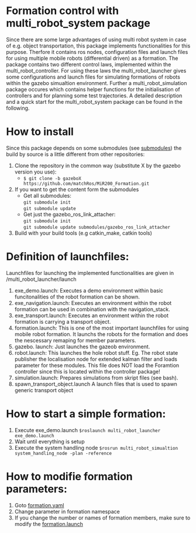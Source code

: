 # Formation control with multi_robot_system package
Since there are some large advantages of using multi robot system in case of e.g. object transportation, this package implements functionalities for this purpose. Therfore it contains ros nodes, configuration files and launch files for using multiple mobile robots (differential driven) as a formation. The package contains two different control laws, implemented within the multi_robot_controller. For using these laws the multi_robot_launcher gives some configurations and launch files for simulating formations of robots within the gazebo simualtion environment. Further a multi_robot_simulation package occures which contains helper functions for the initialisation of controllers and for planning some test trajectories. A detailed description and a quick start for the multi_robot_system package can be found in the following.
# How to install
Since this package depends on some submodules (see [submodules](./submodules)) the build by source is a little different from other repositories:
1.  Clone the repository in the common way (substitute X by the gazebo version you use):
    - `$ git clone -b gazeboX  https://github.com/matchRos/MiR200_Formation.git`
2.  If you want to get the content form the submodules
    - Get all submodules:\
    `git submodule init`\
    `git submodule update`
    - Get just the gazebo_ros_link_attacher:\
      `git submodule init`\
      `git submodule update submodules/gazebo_ros_link_attacher`
3. Build with your build tools (e.g catkin_make, catkin tools)

# Definition of launchfiles:
Launchfiles for launching the implemented functionalities are given in /multi_robot_launcher/launch
1. exe_demo.launch:
Executes a demo environment within basic funcitonalities of the robot formation can be shown.
2. exe_navigation.launch:
Executes an environment within the robot formation can be used in combination with the navigation_stack.
3. exe_transport.launch:
Executes an environment within the robot formation is carrying a transport object.
4. formation.launch:
This is one of the most important launchfiles for using mobile robot formation. It launchs the robots for the formation and does the nescessary remaping for member parameters.
5. gazebo. launch:
Just launches the gazeob environment.
6. robot.launch:
This launches the hole robot stuff. Eg. The robot state publisher the localisation node for extended kalman filter and loads parameter for these modules. This file does NOT load the Foramtion controller since this is located within the controller package!
7. simulation.launch:
Prepares simulations from skript files (see bash).
8. spawn_transport_object.launch
A launch files that is used to spawn generic transport object

# How to start a simple formation: 
1. Execute exe_demo.launch `$roslaunch multi_robot_launcher exe_demo.launch`
2. Wait until everything is setup
3. Execute the system handling node `$rosrun multi_robot_simualtion system_handling_node -plan -reference`

# How to modifie formation parameters:
1. Goto [formation.yaml](./multi_robot_launcher/config/formation.yaml)
2. Change parameter in formation namespace
3. If you change the number or names of formation members, make sure to modify the [formation.launch](./multi_robot_launcher/launch/formation.launch) 
